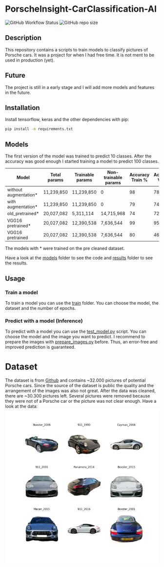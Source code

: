 # PorscheInsight-CarClassification-AI
![GitHub Workflow Status](https://img.shields.io/github/actions/workflow/status/Flippchen/PorscheInsight-CarClassification-AI/python.yaml?logoColor=blue&style=flat-square) ![GitHub repo size](https://img.shields.io/github/repo-size/Flippchen/PorscheInsight-CarClassification-AI?style=flat-square)
## Description
This repository contains a scripts to train models to classify pictures of Porsche cars.
It was a project for when I had free time. It is not ment to be used in production (yet).

## Future
The project is still in a early stage and I will add more models and features in the future.

## Installation
Install tensorflow, keras and the other dependencies with pip:
```bash
pip install -m requirements.txt
```
## Models
The first version of the model was trained to predict 10 classes. After the accuracy was good enough I started training a model to predict 100 classes.

| Model                 | Total params  | Trainable params  | Non-trainable params | Accuracy Train % | Accuracy Val % | Number of classes |
|-----------------------|---------------|-------------------|----------------------|------------------|----------------|-------------------|
| without augmentation* | 11,239,850    | 11,239,850        | 0                    | 98               | 78             | 10                |
| with augmentation*    | 11,239,850    | 11,239,850        | 0                    | 79               | 74             | 10                |
| old_pretrained*       | 20,027,082    | 5,311,114         | 14,715,968           | 74               | 72             | 10                |
| VGG16 pretrained*     | 20,027,082    | 12,390,538        | 7,636,544            | 99               | 95             | 10                |
| VGG16 pretrained      | 20,027,082    | 12,390,538        | 7,636,544            | 80               | 46             | 88                |
The models with * were trained on the pre cleaned dataset.

Have a look at the [models](models) folder to see the code and [results](models/few_classes/results) folder to see the results.

## Usage
### Train a model
To train a model you can use the [train](training) folder. You can choose the model, the dataset and the number of epochs.

### Predict with a model (Inference)
To predict with a model you can use the [test_model.py](testing/test_model.py) script. You can choose the model and the image you want to predict.
I recommend to prepare the images with [prepare_images.oy](testing/prepare_images.py) before. Thus, an error-free and improved prediction is guaranteed.

# Dataset
The dataset is from [Github](https://github.com/Flippchen/porsche-pictures) and contains ~32.000 pictures of potential Porsche cars.
Since the source of the dataset is public the quality and the arrangement of the images was also not great.
After the data was cleaned, there are ~30.300 pictures left. Several pictures were removed because they were not of a Porsche car or the picture was not clear enough.
Have a look at the data:
![Sample images](models/few_classes/results/sample_images.png "Sample images") 

